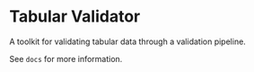 # Tabular Validator

A toolkit for validating tabular data through a validation pipeline.

See `docs` for more information.